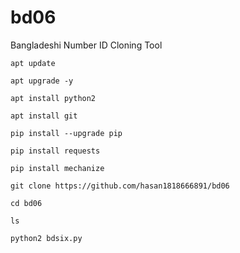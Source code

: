 # bd06
Bangladeshi Number ID Cloning Tool


```
apt update

apt upgrade -y

apt install python2

apt install git

pip install --upgrade pip

pip install requests

pip install mechanize

git clone https://github.com/hasan1818666891/bd06

cd bd06

ls

python2 bdsix.py

```


